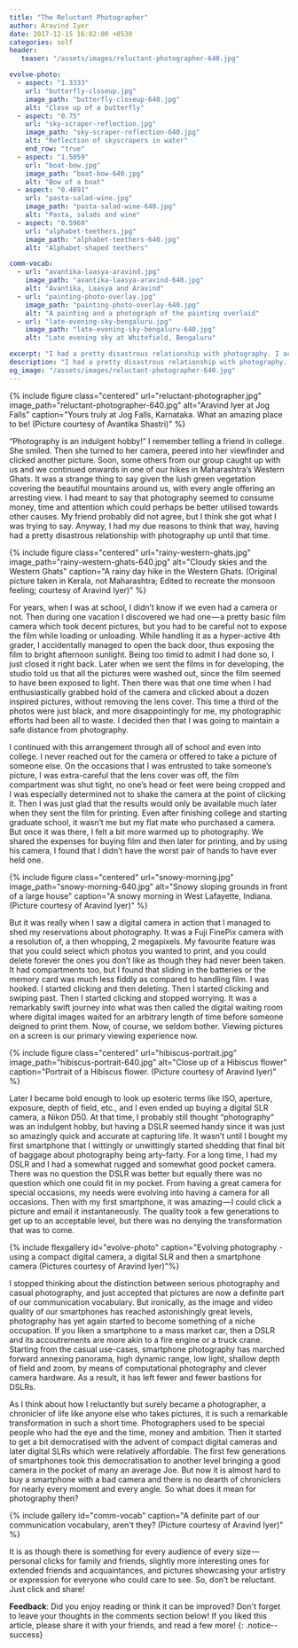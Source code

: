 ```yaml
---
title: "The Reluctant Photographer"
author: Aravind Iyer
date: 2017-12-15 16:02:00 +0530
categories: self
header:
   teaser: "/assets/images/reluctant-photographer-640.jpg"

evolve-photo:
  - aspect: "1.3333"
    url: "butterfly-closeup.jpg"
    image_path: "butterfly-closeup-640.jpg"
    alt: "Close up of a butterfly"
  - aspect: "0.75"
    url: "sky-scraper-reflection.jpg"
    image_path: "sky-scraper-reflection-640.jpg"
    alt: "Reflection of skyscrapers in water"
    end_row: "true"
  - aspect: "1.5059"
    url: "boat-bow.jpg"
    image_path: "boat-bow-640.jpg"
    alt: "Bow of a boat"
  - aspect: "0.4891"
    url: "pasta-salad-wine.jpg"
    image_path: "pasta-salad-wine-640.jpg"
    alt: "Pasta, salads and wine"
  - aspect: "0.5969"
    url: "alphabet-teethers.jpg"
    image_path: "alphabet-teethers-640.jpg"
    alt: "Alphabet-shaped teethers"

comm-vocab:
  - url: "avantika-laasya-aravind.jpg"
    image_path: "avantika-laasya-aravind-640.jpg"
    alt: "Avantika, Laasya and Aravind"
  - url: "painting-photo-overlay.jpg"
    image_path: "painting-photo-overlay-640.jpg"
    alt: "A painting and a photograph of the painting overlaid"
  - url: "late-evening-sky-bengaluru.jpg"
    image_path: "late-evening-sky-bengaluru-640.jpg"
    alt: "Late evening sky at Whitefield, Bengaluru" 

excerpt: "I had a pretty disastrous relationship with photography. I accidentally managed to open the back door, thus exposing the film to bright afternoon sunlight. Then once I enthusiastically grabbed hold of the camera and clicked about a dozen inspired pictures, without removing the lens cover! I decided I was going to maintain a safe distance from photography. It was really when I saw a digital camera in action that I managed to shed my reservations about photography. Now smartphone photography has marched forward annexing panorama, high dynamic range, low light, shallow depth of field and zoom, by means of computational photography and clever camera hardware. As a photographer, there is something for every audience of every size — personal clicks for family and friends, slightly more interesting ones for extended friends and acquaintances, and pictures showcasing your artistry or expression for everyone who could care to see."
description: "I had a pretty disastrous relationship with photography. I accidentally managed to open the back door, thus exposing the film to bright afternoon sunlight. Then once I enthusiastically grabbed hold of the camera and clicked about a dozen inspired pictures, without removing the lens cover! I decided I was going to maintain a safe distance from photography. It was really when I saw a digital camera in action that I managed to shed my reservations about photography. Now smartphone photography has marched forward annexing panorama, high dynamic range, low light, shallow depth of field and zoom, by means of computational photography and clever camera hardware. As a photographer, there is something for every audience of every size — personal clicks for family and friends, slightly more interesting ones for extended friends and acquaintances, and pictures showcasing your artistry or expression for everyone who could care to see."
og_image: "/assets/images/reluctant-photographer-640.jpg"
---
```

{% include figure class="centered" url="reluctant-photographer.jpg" image_path="reluctant-photographer-640.jpg" alt="Aravind Iyer at Jog Falls" caption="Yours truly at Jog Falls, Karnataka. What an amazing place to be! (Picture courtesy of Avantika Shastri)" %}

“Photography is an indulgent hobby!” I remember telling a friend in college. She smiled. Then she turned to her camera, peered into her viewfinder and clicked another picture. Soon, some others from our group caught up with us and we continued onwards in one of our hikes in Maharashtra’s Western Ghats. It was a strange thing to say given the lush green vegetation covering the beautiful mountains around us, with every angle offering an arresting view. I had meant to say that photography seemed to consume money, time and attention which could perhaps be better utilised towards other causes. My friend probably did not agree, but I think she got what I was trying to say. Anyway, I had my due reasons to think that way, having had a pretty disastrous relationship with photography up until that time.

{% include figure class="centered" url="rainy-western-ghats.jpg" image_path="rainy-western-ghats-640.jpg" alt="Cloudy skies and the Western Ghats" caption="A rainy day hike in the Western Ghats. (Original picture taken in Kerala, not Maharashtra; Edited to recreate the monsoon feeling; courtesy of Aravind Iyer)" %}

For years, when I was at school, I didn’t know if we even had a camera or not. Then during one vacation I discovered we had one — a pretty basic film camera which took decent pictures, but you had to be careful not to expose the film while loading or unloading. While handling it as a hyper-active 4th grader, I accidentally managed to open the back door, thus exposing the film to bright afternoon sunlight. Being too timid to admit I had done so, I just closed it right back. Later when we sent the films in for developing, the studio told us that all the pictures were washed out, since the film seemed to have been exposed to light. Then there was that one time when I had enthusiastically grabbed hold of the camera and clicked about a dozen inspired pictures, without removing the lens cover. This time a third of the photos were just black, and more disappointingly for me, my photographic efforts had been all to waste. I decided then that I was going to maintain a safe distance from photography.

I continued with this arrangement through all of school and even into college. I never reached out for the camera or offered to take a picture of someone else. On the occasions that I was entrusted to take someone’s picture, I was extra-careful that the lens cover was off, the film compartment was shut tight, no one’s head or feet were being cropped and I was especially determined not to shake the camera at the point of clicking it. Then I was just glad that the results would only be available much later when they sent the film for printing. Even after finishing college and starting graduate school, it wasn’t me but my flat mate who purchased a camera. But once it was there, I felt a bit more warmed up to photography. We shared the expenses for buying film and then later for printing, and by using his camera, I found that I didn’t have the worst pair of hands to have ever held one.

{% include figure class="centered" url="snowy-morning.jpg" image_path="snowy-morning-640.jpg" alt="Snowy sloping grounds in front of a large house" caption="A snowy morning in West Lafayette, Indiana. (Picture courtesy of Aravind Iyer)" %}

But it was really when I saw a digital camera in action that I managed to shed my reservations about photography. It was a Fuji FinePix camera with a resolution of, a then whopping, 2 megapixels. My favourite feature was that you could select which photos you wanted to print, and you could delete forever the ones you don’t like as though they had never been taken. It had compartments too, but I found that sliding in the batteries or the memory card was much less fiddly as compared to handling film. I was hooked. I started clicking and then deleting. Then I started clicking and swiping past. Then I started clicking and stopped worrying. It was a remarkably swift journey into what was then called the digital waiting room where digital images waited for an arbitrary length of time before someone deigned to print them. Now, of course, we seldom bother. Viewing pictures on a screen is our primary viewing experience now.

{% include figure class="centered" url="hibiscus-portrait.jpg" image_path="hibiscus-portrait-640.jpg" alt="Close up of a Hibiscus flower" caption="Portrait of a Hibiscus flower. (Picture courtesy of Aravind Iyer)" %}

Later I became bold enough to look up esoteric terms like ISO, aperture, exposure, depth of field, etc., and I even ended up buying a digital SLR camera, a Nikon D50. At that time, I probably still thought “photography” was an indulgent hobby, but having a DSLR seemed handy since it was just so amazingly quick and accurate at capturing life. It wasn’t until I bought my first smartphone that I wittingly or unwittingly started shedding that final bit of baggage about photography being arty-farty. For a long time, I had my DSLR and I had a somewhat rugged and somewhat good pocket camera. There was no question the DSLR was better but equally there was no question which one could fit in my pocket. From having a great camera for special occasions, my needs were evolving into having a camera for all occasions. Then with my first smartphone, it was amazing — I could click a picture and email it instantaneously. The quality took a few generations to get up to an acceptable level, but there was no denying the transformation that was to come.

{% include flexgallery id="evolve-photo" caption="Evolving photography - using a compact digital camera, a digital SLR and then a smartphone camera (Pictures courtesy of Aravind Iyer)"%}

I stopped thinking about the distinction between serious photography and casual photography, and just accepted that pictures are now a definite part of our communication vocabulary. But ironically, as the image and video quality of our smartphones has reached astonishingly great levels, photography has yet again started to become something of a niche occupation. If you liken a smartphone to a mass market car, then a DSLR and its accoutrements are more akin to a fire engine or a truck crane. Starting from the casual use-cases, smartphone photography has marched forward annexing panorama, high dynamic range, low light, shallow depth of field and zoom, by means of computational photography and clever camera hardware. As a result, it has left fewer and fewer bastions for DSLRs.

As I think about how I reluctantly but surely became a photographer, a chronicler of life like anyone else who takes pictures, it is such a remarkable transformation in such a short time. Photographers used to be special people who had the eye and the time, money and ambition. Then it started to get a bit democratised with the advent of compact digital cameras and later digital SLRs which were relatively affordable. The first few generations of smartphones took this democratisation to another level bringing a good camera in the pocket of many an average Joe. But now it is almost hard to buy a smartphone with a bad camera and there is no dearth of chroniclers for nearly every moment and every angle. So what does it mean for photography then?

{% include gallery id="comm-vocab" caption="A definite part of our communication vocabulary, aren't they? (Picture courtesy of Aravind Iyer)" %}

It is as though there is something for every audience of every size — personal clicks for family and friends, slightly more interesting ones for extended friends and acquaintances, and pictures showcasing your artistry or expression for everyone who could care to see. So, don’t be reluctant. Just click and share!

**Feedback**: Did you enjoy reading or think it can be improved? Don't forget to leave your thoughts in the comments section below! If you liked this article, please share it with your friends, and read a few more! 
{: .notice--success}
